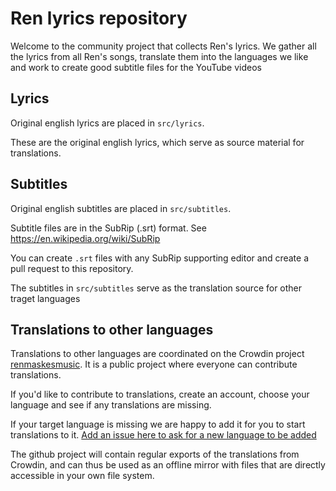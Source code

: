 # Ren lyrics repository

Welcome to the community project that collects Ren's lyrics.
We gather all the lyrics from all Ren's songs, translate them into the languages we like
and work to create good subtitle files for the YouTube videos

## Lyrics

Original english lyrics are placed in `src/lyrics`.

These are the original english lyrics, which serve as source material for translations.

## Subtitles

Original english subtitles are placed in `src/subtitles`.

Subtitle files are in the SubRip (.srt) format. See https://en.wikipedia.org/wiki/SubRip

You can create `.srt` files with any SubRip supporting editor and create a pull request to this repository.

The subtitles in `src/subtitles` serve as the translation source for other traget languages

## Translations to other languages

Translations to other languages are coordinated on the Crowdin project [renmaskesmusic](https://crowdin.com/project/renmakesmusic). It is a public project where everyone can contribute translations.

If you'd like to contribute to translations, create an account, choose your language and see if any translations are missing.

If your target language is missing we are happy to add it for you to start translations to it. [Add an issue here to ask for a new language to be added](https://github.com/Munter/ren-lyrics/issues)


The github project will contain regular exports of the translations from Crowdin, and can thus be used as an offline mirror with files that are directly accessible in your own file system.
